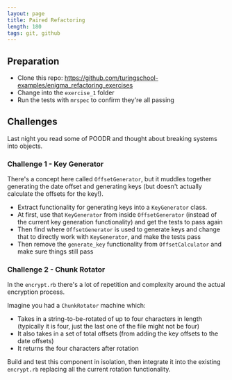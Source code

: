 ```yaml
---
layout: page
title: Paired Refactoring
length: 180
tags: git, github
---
```


## Preparation

* Clone this repo: https://github.com/turingschool-examples/enigma_refactoring_exercises
* Change into the `exercise_1` folder
* Run the tests with `mrspec` to confirm they're all passing

## Challenges

Last night you read some of POODR and thought about breaking systems into objects.

### Challenge 1 - Key Generator

There's a concept here called `OffsetGenerator`, but it muddles together generating the date offset and generating keys (but doesn't actually calculate the offsets for the key!).

* Extract functionality for generating keys into a `KeyGenerator` class.
* At first, use that `KeyGenerator` from inside `OffsetGenerator` (instead of the current key generation functionality) and get the tests to pass again
* Then find where `OffsetGenerator` is used to generate keys and change that to directly work with `KeyGenerator`, and make the tests pass
* Then remove the `generate_key` functionality from `OffsetCalculator` and make sure things still pass

### Challenge 2 - Chunk Rotator

In the `encrypt.rb` there's a lot of repetition and complexity around the actual encryption process.

Imagine you had a `ChunkRotator` machine which:

* Takes in a string-to-be-rotated of up to four characters in length (typically it is four, just the last one of the file might not be four)
* It also takes in a set of total offsets (from adding the key offsets to the date offsets)
* It returns the four characters after rotation

Build and test this component in isolation, then integrate it into the existing `encrypt.rb` replacing all the current rotation functionality.
